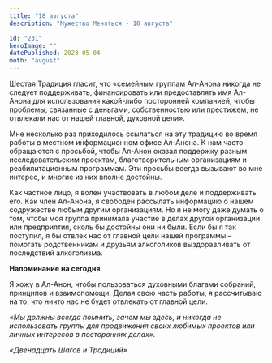 ```yaml
---
title: "18 августа"
description: "Мужество Меняться - 18 августа"

id: "231"
heroImage: ""
datePublished: 2023-05-04
moth: "avgust"
---
```


Шестая Традиция гласит, что «семейным группам Ал-Анона никогда не следует
поддерживать, финансировать или предоставлять имя Ал-Анона для использования
какой-либо посторонней компанией, чтобы проблемы, связанные с деньгами,
собственностью или престижем, не отвлекали нас от нашей главной, духовной
цели».

Мне несколько раз приходилось ссылаться на эту традицию во время работы в
местном информационном офисе Ал-Анона. К нам часто обращаются с просьбой,
чтобы Ал-Анон оказал поддержку разным исследовательским проектам,
благотворительным организациям и реабилитационным программам. Эти просьбы
всегда вызывают во мне интерес, и многие из них вполне достойны.

Как частное лицо, я волен участвовать в любом деле и поддерживать его. Как
член Ал-Анона, я свободен рассылать информацию о нашем содружестве любым
другим организациям. Но я не могу даже думать о том, чтобы моя группа
принимала участие в делах другой организации или предприятия, сколь бы
достойны они ни были. Если бы я так поступил, я бы отвлек нас от главной цели
нашей программы – помогать родственникам и друзьям алкоголиков выздоравливать
от последствий алкоголизма.

**Напоминание на сегодня**

Я хожу в Ал-Анон, чтобы пользоваться духовными благами собраний, принципов и
взаимопомощи. Делая свою часть работы, я рассчитываю на то, что ничто нас не
будет отвлекать от главной цели.

_«Мы должны всегда помнить, зачем мы здесь, и никогда не использовать группы
для продвижения своих любимых проектов или личных интересов в посторонних
делах»._

_«Двенадцать Шагов и Традиций»_
